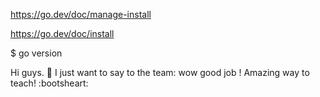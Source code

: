 https://go.dev/doc/manage-install

https://go.dev/doc/install

$ go version


Hi guys. :wave:  I just want to say to the team: wow good job  ! Amazing way to teach! :bootsheart: 